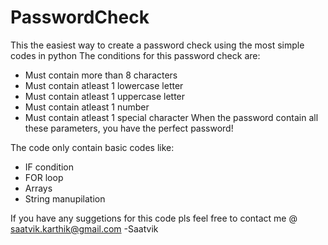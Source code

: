 # PasswordCheck
This the easiest way to create a password check using the most simple codes in python
The conditions for this password check are:
  -  Must contain more than 8 characters
  -  Must contain atleast 1 lowercase letter
  -  Must contain atleast 1 uppercase letter
  -  Must contain atleast 1 number
  -  Must contain atleast 1 special character
When the password contain all these parameters, you have the perfect password!

The code only contain basic codes like:
  - IF condition
  - FOR loop
  - Arrays
  - String manupilation

If you have any suggetions for this code pls feel free to contact me @ saatvik.karthik@gmail.com
-Saatvik
